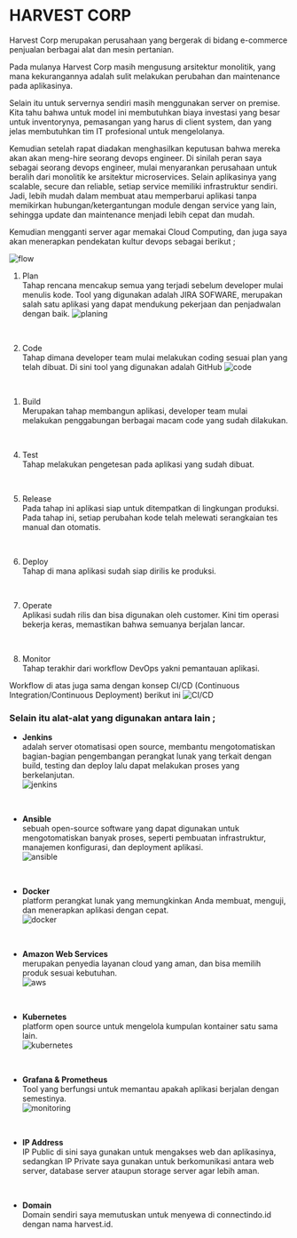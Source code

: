 # HARVEST CORP

Harvest Corp merupakan perusahaan yang bergerak di bidang e-commerce penjualan berbagai alat dan mesin pertanian.

Pada mulanya Harvest Corp masih mengusung arsitektur monolitik, yang mana kekurangannya adalah sulit melakukan perubahan dan maintenance pada aplikasinya. 

Selain itu untuk servernya sendiri masih menggunakan server on premise. Kita tahu bahwa untuk model ini membutuhkan biaya investasi yang besar untuk inventorynya, pemasangan yang harus di client system, dan yang jelas membutuhkan tim IT profesional untuk mengelolanya.

Kemudian setelah rapat diadakan menghasilkan keputusan bahwa mereka akan akan meng-hire seorang devops engineer. Di sinilah peran saya sebagai seorang devops engineer, mulai menyarankan perusahaan untuk beralih dari monolitik ke arsitektur microservices. Selain aplikasinya yang scalable, secure dan reliable, setiap service memiliki infrastruktur sendiri. Jadi, lebih mudah dalam membuat atau memperbarui aplikasi tanpa memikirkan hubungan/ketergantungan module dengan service yang lain, sehingga update dan maintenance menjadi lebih cepat dan mudah.

Kemudian mengganti server agar memakai Cloud Computing, dan juga saya akan menerapkan pendekatan kultur devops sebagai berikut ;

![flow](images/devops-phase.png)

1. Plan <br>
   Tahap rencana mencakup semua yang terjadi sebelum developer mulai menulis kode. Tool yang digunakan adalah JIRA SOFWARE, merupakan salah satu aplikasi yang dapat mendukung pekerjaan dan penjadwalan dengan baik.
   ![planing](images/jira.png)
<br>

2. Code <br>
   Tahap dimana developer team mulai melakukan coding sesuai plan yang telah dibuat. Di sini tool yang digunakan adalah GitHub
   ![code](images/github.png)
<br>

1. Build <br>
   Merupakan tahap membangun aplikasi, developer team mulai melakukan penggabungan berbagai macam code yang sudah dilakukan. 
<br>

4. Test <br>
   Tahap melakukan pengetesan pada aplikasi yang sudah dibuat.
<br>

5. Release <br>
   Pada tahap ini aplikasi siap untuk ditempatkan di lingkungan produksi. Pada tahap ini, setiap perubahan kode telah melewati serangkaian tes manual dan otomatis. 
<br>

6. Deploy <br>
   Tahap di mana aplikasi sudah siap dirilis ke produksi.
<br>

7. Operate <br>
   Aplikasi sudah rilis dan bisa digunakan oleh customer. Kini tim operasi bekerja keras, memastikan bahwa semuanya berjalan lancar.
<br>

8. Monitor <br>
   Tahap terakhir dari workflow DevOps yakni pemantauan aplikasi.

Workflow di atas juga sama dengan konsep CI/CD (Continuous Integration/Continuous Deployment) berikut ini
![CI/CD](images/ci_cd.png)
<br>

### Selain itu alat-alat yang digunakan antara lain ;

* **Jenkins** <br>
  adalah server otomatisasi open source, membantu mengotomatiskan bagian-bagian pengembangan perangkat lunak yang terkait dengan build, testing dan deploy lalu dapat melakukan proses yang berkelanjutan. <br>
  ![jenkins](images/jenkins.png)
<br>

* **Ansible** <br>
  sebuah open-source software yang dapat digunakan untuk mengotomatiskan banyak proses, seperti pembuatan infrastruktur, manajemen konfigurasi, dan deployment aplikasi. <br>
  ![ansible](images/ansible.png)
<br>

* **Docker** <br>
  platform perangkat lunak yang memungkinkan Anda membuat, menguji, dan menerapkan aplikasi dengan cepat. <br>
  ![docker](images/docker.png)
<br>

* **Amazon Web Services** <br>
  merupakan penyedia layanan cloud yang aman, dan bisa memilih produk sesuai kebutuhan. <br>
  ![aws](images/aws.png)
<br>

* **Kubernetes** <br>
  platform open source untuk mengelola kumpulan kontainer satu sama lain. <br>
  ![kubernetes](images/kubernetes.png)
<br>

* **Grafana & Prometheus** <br>
  Tool yang berfungsi untuk memantau apakah aplikasi berjalan dengan semestinya. <br>
  ![monitoring](images/grafana_prometheus.png)
<br>

* **IP Address** <br>
  IP Public di sini saya gunakan untuk mengakses web dan aplikasinya, sedangkan IP Private saya gunakan untuk berkomunikasi antara web server, database server ataupun storage server agar lebih aman.
<br>

* **Domain** <br>
  Domain sendiri saya memutuskan untuk menyewa di connectindo.id dengan nama harvest.id. 
  

